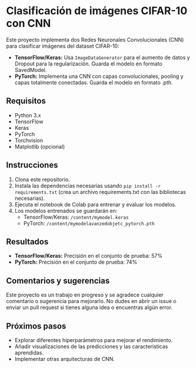 # Clasificación de imágenes CIFAR-10 con CNN

Este proyecto implementa dos Redes Neuronales Convolucionales (CNN) para clasificar imágenes del dataset CIFAR-10:

* **TensorFlow/Keras:** Usa `ImageDataGenerator` para el aumento de datos y Dropout para la regularización. Guarda el modelo en formato SavedModel.
* **PyTorch:** Implementa una CNN con capas convolucionales, pooling y capas totalmente conectadas. Guarda el modelo en formato .pth.

## Requisitos

* Python 3.x
* TensorFlow 
* Keras
* PyTorch
* Torchvision
* Matplotlib (opcional)

## Instrucciones

1. Clona este repositorio.
2. Instala las dependencias necesarias usando `pip install -r requirements.txt` (crea un archivo requirements.txt con las bibliotecas necesarias).
3. Ejecuta el notebook de Colab para entrenar y evaluar los modelos.
4. Los modelos entrenados se guardarán en:
    * TensorFlow/Keras: `/content/mymodel.keras`
    * PyTorch: `/content/mymodelavanzedobjetc_pytorch.pth`

## Resultados

* **TensorFlow/Keras:** Precisión en el conjunto de prueba: 57%
* **PyTorch:** Precisión en el conjunto de prueba: 74%

## Comentarios y sugerencias

Este proyecto es un trabajo en progreso y se agradece cualquier comentario o sugerencia para mejorarlo. No dudes en abrir un issue o enviar un pull request si tienes alguna idea o encuentras algún error.

## Próximos pasos

* Explorar diferentes hiperparámetros para mejorar el rendimiento.
* Añadir visualizaciones de las predicciones y las características aprendidas.
* Implementar otras arquitecturas de CNN.
